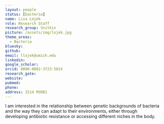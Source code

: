 ```yaml
---
layout: people
status: [bacteria]
name: Lisa Lojek
role: Research Staff
research_group: Snitkin
picture: /assets/img/lojek.jpg
theme_areas:
  - Bacteria
bluesky: 
github: 
email: llojek@umich.edu
linkedin:
google_scholar: 
orcid: 0000-0002-3723-501X
research_gate: 
website: 
pubmed: 
phone: 
address: 1514 MSRB1
---
```


I am interested in the relationship between genetic backgrounds of bacteria and the way they can adapt to their environments, either through developing antibiotic resistance or accessing different niches in the body.